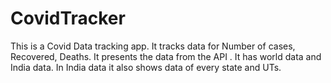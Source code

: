 # CovidTracker
This is a Covid Data tracking app.
It tracks data for Number of cases, Recovered, Deaths.
It presents the data from the API .
It has world data and India data.
In India data it also shows data of every state and UTs.
